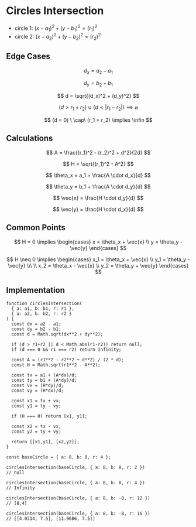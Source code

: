 # Circles Intersection

- circle 1: $(x-a_1)^2 + (y-b_1)^2 = (r_1)^2$
- circle 2: $(x-a_2)^2 + (y-b_2)^2 = (r_2)^2$

## Edge Cases

$$
d_x = a_2 - a_1
$$

$$
d_y = b_2 - b_1
$$

$$
d = \sqrt{(d_x)^2 + (d_y)^2}
$$

$$
(d > r_1 + r_2) \ \cup\ (d < \vert r_1 - r_2 \vert) \implies \varnothing
$$

$$
(d = 0) \ \cap\ (r_1 = r_2) \implies \infin
$$

## Calculations

$$
A = \frac{(r_1)^2 - (r_2)^2 + d^2}{2d}
$$

$$
H = \sqrt{(r_1)^2 - A^2}
$$

$$
\theta_x = a_1 + \frac{A \cdot d_x}{d}
$$

$$
\theta_y = b_1 + \frac{A \cdot d_y}{d}
$$

$$
\vec{x} = \frac{H \cdot d_y}{d}
$$

$$
\vec{y} = \frac{H \cdot d_x}{d}
$$

## Common Points

$$
H = 0 \implies
\begin{cases}
x = \theta_x + \vec{x}
\\
y = \theta_y - \vec{y}
\end{cases}
$$

$$
H \neq 0 \implies
\begin{cases}
x_1 = \theta_x + \vec{x}
\\
y_1 = \theta_y - \vec{y}
\\\ \\
x_2 = \theta_x - \vec{x}
\\
y_2 = \theta_y + \vec{y}
\end{cases}
$$

## Implementation

```
function circlesIntersection(
  { a: a1, b: b1, r: r1 },
  { a: a2, b: b2, r: r2 }
) {
  const dx = a2 - a1;
  const dy = b2 - b1;
  const d = Math.sqrt(dx**2 + dy**2);

  if (d > r1+r2 || d < Math.abs(r1-r2)) return null;
  if (d === 0 && r1 === r2) return Infinity;

  const A = (r1**2 - r2**2 + d**2) / (2 * d);
  const H = Math.sqrt(r1**2 - A**2);

  const tx = a1 + (A*dx)/d;
  const ty = b1 + (A*dy)/d;
  const vx = (H*dy)/d;
  const vy = (H*dx)/d;

  const x1 = tx + vx;
  const y1 = ty - vy;

  if (H === 0) return [x1, y1];

  const x2 = tx - vx;
  const y2 = ty + vy;

  return [[x1,y1], [x2,y2]];
}
```

```
const baseCircle = { a: 8, b: 8, r: 4 };

circlesIntersection(baseCircle, { a: 8, b: 8, r: 2 })
// null

circlesIntersection(baseCircle, { a: 8, b: 8, r: 4 })
// Infinity

circlesIntersection(baseCircle, { a: 8, b: -8, r: 12 })
// [8,4]

circlesIntersection(baseCircle, { a: 8, b: -8, r: 16 })
// [[4.0314, 7.5], [11.9686, 7.5]]
```